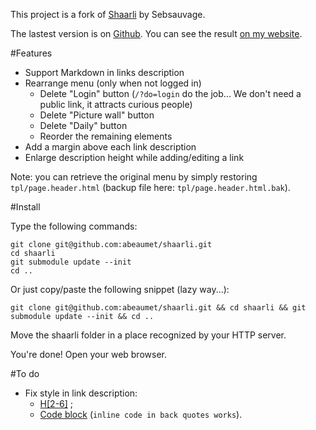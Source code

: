 This project is a fork of [Shaarli](http://sebsauvage.net/wiki/doku.php?id=php:shaarli) by Sebsauvage.

The lastest version is on [Github](https://github.com/abeaumet/shaarli). You can see the
result [on my website](http://shaarli.beaumet.fr).

#Features

* Support Markdown in links description
* Rearrange menu (only when not logged in)
  * Delete "Login" button (`/?do=login` do the job... We don't need a public
    link, it attracts curious people)
  * Delete "Picture wall" button
  * Delete "Daily" button
  * Reorder the remaining elements
* Add a margin above each link description
* Enlarge description height while adding/editing a link

Note: you can retrieve the original menu by simply restoring
`tpl/page.header.html` (backup file here: `tpl/page.header.html.bak`).

#Install

Type the following commands:

```
git clone git@github.com:abeaumet/shaarli.git
cd shaarli
git submodule update --init
cd ..
```

Or just copy/paste the following snippet (lazy way...):

`git clone git@github.com:abeaumet/shaarli.git && cd shaarli && git submodule
update --init && cd ..`

Move the shaarli folder in a place recognized by your HTTP server.

You're done! Open your web browser.

#To do

* Fix style in link description:
  * [H[2-6]](https://daringfireball.net/projects/markdown/syntax#header) ;
  * [Code block](https://daringfireball.net/projects/markdown/syntax#precode) (`inline code in back quotes works`).
